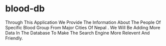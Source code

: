 # blood-db
Through This Application We Provide The Information About The People Of Specific Blood Group From Major Cities Of Nepal . We Will Be Adding More Data In The Database To Make The Search Engine More Relevent And Friendly.
